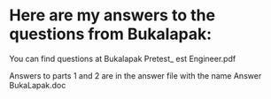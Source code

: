 # Here are my answers to the questions from Bukalapak:

You can find questions at Bukalapak Pretest_ est Engineer.pdf

Answers to parts 1 and 2 are in the answer file with the name Answer BukaLapak.doc

